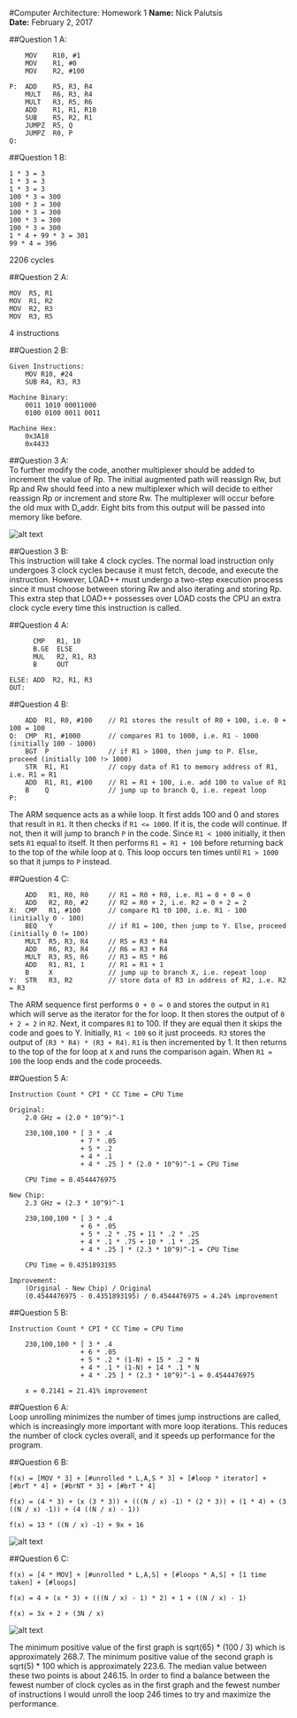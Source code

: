 #Computer Architecture: Homework 1
**Name:** Nick Palutsis  
**Date:** February 2, 2017

##Question 1 A:  
```
    MOV    R10, #1
    MOV    R1, #0
    MOV    R2, #100

P:  ADD    R5, R3, R4
    MULT   R6, R3, R4
    MULT   R3, R5, R6
    ADD    R1, R1, R10
    SUB    R5, R2, R1
    JUMPZ  R5, Q
    JUMPZ  R0, P
Q:  
```

##Question 1 B:  
```
1 * 3 = 3
1 * 3 = 3
1 * 3 = 3
100 * 3 = 300
100 * 3 = 300
100 * 3 = 300
100 * 3 = 300
100 * 3 = 300
1 * 4 + 99 * 3 = 301
99 * 4 = 396
```
2206 cycles  

##Question 2 A:  
```
MOV  R5, R1
MOV  R1, R2
MOV  R2, R3
MOV  R3, R5
```
4 instructions  

##Question 2 B:  
```
Given Instructions:
    MOV R10, #24
    SUB R4, R3, R3

Machine Binary:
    0011 1010 00011000
    0100 0100 0011 0011

Machine Hex:
    0x3A18
    0x4433
```

##Question 3 A:  
To further modify the code, another multiplexer should be added to increment the value of Rp. The initial augmented path will reassign Rw, but Rp and Rw should feed into a new multiplexer which will decide to either reassign Rp or increment and store Rw. The multiplexer will occur before the old mux with D_addr. Eight bits from this output will be passed into memory like before.

![alt text][datapath]

[datapath]: https://github.com/npalutsis/school/blob/master/computer_architecture/homework1/datapath.PNG "Modified Datapath"

##Question 3 B:  
This instruction will take 4 clock cycles. The normal load instruction only undergoes 3 clock cycles because it must fetch, decode, and execute the instruction. However, LOAD++ must undergo a two-step execution process since it must choose between storing Rw and also iterating and storing Rp. This extra step that LOAD++ possesses over LOAD costs the CPU an extra clock cycle every time this instruction is called.

##Question 4 A:  
```
      CMP   R1, 10
      B.GE  ELSE
      MUL   R2, R1, R3
      B     OUT

ELSE: ADD  R2, R1, R3
OUT:  
```

##Question 4 B: 
```
    ADD  R1, R0, #100    // R1 stores the result of R0 + 100, i.e. 0 + 100 = 100
Q:  CMP  R1, #1000       // compares R1 to 1000, i.e. R1 - 1000 (initially 100 - 1000)
    BGT  P               // if R1 > 1000, then jump to P. Else, proceed (initially 100 !> 1000)
    STR  R1, R1          // copy data of R1 to memory address of R1, i.e. R1 = R1  
    ADD  R1, R1, #100    // R1 = R1 + 100, i.e. add 100 to value of R1
    B    Q               // jump up to branch Q, i.e. repeat loop
P:
```
The ARM sequence acts as a while loop. It first adds 100 and 0 and stores that result in `R1`. It then checks if `R1 <= 1000`. If it is, the code will continue. If not, then it will jump to branch `P` in the code. Since `R1 < 1000` initially, it then sets `R1` equal to itself. It then performs `R1 = R1 + 100` before returning back to the top of the while loop at `Q`. This loop occurs ten times until `R1 > 1000` so that it jumps to `P` instead.  

##Question 4 C: 
```
    ADD   R1, R0, R0     // R1 = R0 + R0, i.e. R1 = 0 + 0 = 0
    ADD   R2, R0, #2     // R2 = R0 + 2, i.e. R2 = 0 + 2 = 2
X:  CMP   R1, #100       // compare R1 t0 100, i.e. R1 - 100 (initially 0 - 100)
    BEQ   Y              // if R1 = 100, then jump to Y. Else, proceed (initially 0 != 100)
    MULT  R5, R3, R4     // R5 = R3 * R4
    ADD   R6, R3, R4     // R6 = R3 + R4
    MULT  R3, R5, R6     // R3 = R5 * R6
    ADD   R1, R1, 1      // R1 = R1 + 1
    B     X              // jump up to branch X, i.e. repeat loop
Y:  STR   R3, R2         // store data of R3 in address of R2, i.e. R2 = R3
```
The ARM sequence first performs `0 + 0 = 0` and stores the output in `R1` which will serve as the iterator for the for loop. It then stores the output of `0 + 2 = 2` in `R2`. Next, it compares `R1` to 100. If they are equal then it skips the code and goes to Y. Initially, `R1 < 100` so it just proceeds. `R3` stores the output of `(R3 * R4) * (R3 + R4)`. `R1` is then incremented by 1. It then returns to the top of the for loop at `X` and runs the comparison again. When `R1 = 100` the loop ends and the code proceeds.

##Question 5 A: 
```
Instruction Count * CPI * CC Time = CPU Time

Original:
    2.0 GHz = (2.0 * 10^9)^-1

    230,100,100 * [ 3 * .4 
                  + 7 * .05 
                  + 5 * .2 
                  + 4 * .1 
                  + 4 * .25 ] * (2.0 * 10^9)^-1 = CPU Time

    CPU Time = 0.4544476975

New Chip:
    2.3 GHz = (2.3 * 10^9)^-1

    230,100,100 * [ 3 * .4 
                  + 6 * .05 
                  + 5 * .2 * .75 + 11 * .2 * .25
                  + 4 * .1 * .75 + 10 * .1 * .25
                  + 4 * .25 ] * (2.3 * 10^9)^-1 = CPU Time

    CPU Time = 0.4351893195

Improvement:
    (Original - New Chip) / Original
    (0.4544476975 - 0.4351893195) / 0.4544476975 = 4.24% improvement
```    

##Question 5 B:  
```
Instruction Count * CPI * CC Time = CPU Time

    230,100,100 * [ 3 * .4 
                  + 6 * .05 
                  + 5 * .2 * (1-N) + 15 * .2 * N
                  + 4 * .1 * (1-N) + 14 * .1 * N
                  + 4 * .25 ] * (2.3 * 10^9)^-1 = 0.4544476975

    x = 0.2141 = 21.41% improvement
```

##Question 6 A:  
Loop unrolling minimizes the number of times jump instructions are called, which is increasingly more important with more loop iterations. This reduces the number of clock cycles overall, and it speeds up performance for the program.  

##Question 6 B: 
```
f(x) = [MOV * 3] + [#unrolled * L,A,S * 3] + [#loop * iterator] + [#brT * 4] + [#brNT * 3] + [#brT * 4]

f(x) = (4 * 3) + (x (3 * 3)) + (((N / x) -1) * (2 * 3)) + (1 * 4) + (3 ((N / x) -1)) + (4 ((N / x) - 1))

f(x) = 13 * ((N / x) -1) + 9x + 16
```
![alt text][graph1]

[graph1]: https://github.com/npalutsis/school/blob/master/computer_architecture/homework1/graph1.PNG "Clock Cycle Graph"

##Question 6 C: 
```
f(x) = [4 * MOV] + [#unrolled * L,A,S] + [#loops * A,S] + [1 time taken] + [#loops]

f(x) = 4 + (x * 3) + (((N / x) - 1) * 2) + 1 + ((N / x) - 1)

f(x) = 3x + 2 + (3N / x)
```
![alt text][graph2]

[graph2]: https://github.com/npalutsis/school/blob/master/computer_architecture/homework1/graph2.PNG "Instruction Count Graph"

The minimum positive value of the first graph is sqrt(65) * (100 / 3) which is approximately 268.7. The minimum positive value of the second graph is sqrt(5) * 100 which is approximately 223.6. The median value between these two points is about 246.15. In order to find a balance between the fewest number of clock cycles as in the first graph and the fewest number of instructions I would unroll the loop 246 times to try and maximize the performance. 
